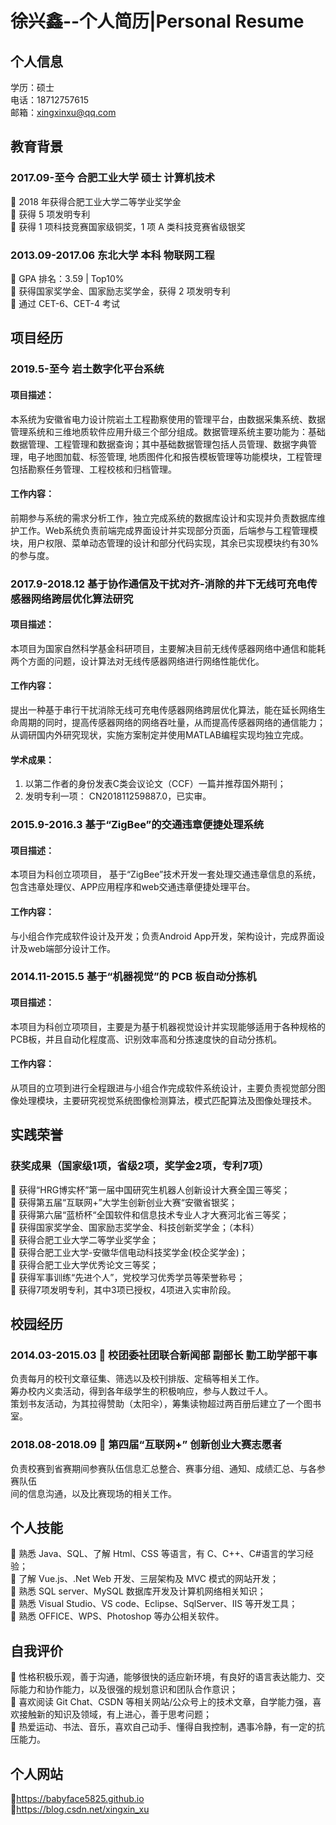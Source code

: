 # 徐兴鑫--个人简历|Personal Resume
## 个人信息
学历：硕士  
电话：18712757615  
邮箱：xingxinxu@qq.com  
## 教育背景
### 2017.09-至今 合肥工业大学 硕士 计算机技术
 2018 年获得合肥工业大学二等学业奖学金  
 获得 5 项发明专利  
 获得 1 项科技竞赛国家级铜奖，1 项 A 类科技竞赛省级银奖  

### 2013.09-2017.06 东北大学 本科 物联网工程
 GPA 排名：3.59 | Top10%  
 获得国家奖学金、国家励志奖学金，获得 2 项发明专利  
 通过 CET-6、CET-4 考试  

## 项目经历
### 2019.5-至今 岩土数字化平台系统
#### 项目描述：
本系统为安徽省电力设计院岩土工程勘察使用的管理平台，由数据采集系统、数据管理系统和三维地质软件应用升级三个部分组成。数据管理系统主要功能为：基础数据管理、工程管理和数据查询；其中基础数据管理包括人员管理、数据字典管理，电子地图加载、标签管理, 地质图件化和报告模板管理等功能模块，工程管理包括勘察任务管理、工程校核和归档管理。  
#### 工作内容：
前期参与系统的需求分析工作，独立完成系统的数据库设计和实现并负责数据库维护工作。Web系统负责前端完成界面设计并实现部分页面，后端参与工程管理模块，用户权限、菜单动态管理的设计和部分代码实现，其余已实现模块约有30%的参与度。  

### 2017.9-2018.12 基于协作通信及干扰对齐-消除的井下无线可充电传感器网络跨层优化算法研究
#### 项目描述：
本项目为国家自然科学基金科研项目，主要解决目前无线传感器网络中通信和能耗两个方面的问题，设计算法对无线传感器网络进行网络性能优化。  
#### 工作内容：
提出一种基于串行干扰消除无线可充电传感器网络跨层优化算法，能在延长网络生命周期的同时，提高传感器网络的网络吞吐量，从而提高传感器网络的通信能力；从调研国内外研究现状，实施方案制定并使用MATLAB编程实现均独立完成。  
#### 学术成果：
1. 以第二作者的身份发表C类会议论文（CCF）一篇并推荐国外期刊；  
2. 发明专利一项： CN201811259887.0，已实审。  

### 2015.9-2016.3 基于“ZigBee”的交通违章便捷处理系统
#### 项目描述：
本项目为科创立项项目， 基于“ZigBee”技术开发一套处理交通违章信息的系统，包含违章处理仪、APP应用程序和web交通违章便捷处理平台。  
#### 工作内容：
与小组合作完成软件设计及开发；负责Android App开发，架构设计，完成界面设计及web端部分设计工作。  

### 2014.11-2015.5 基于“机器视觉”的 PCB 板自动分拣机
#### 项目描述：
本项目为科创立项项目，主要是为基于机器视觉设计并实现能够适用于各种规格的PCB板，并且自动化程度高、识别效率高和分拣速度快的自动分拣机。  
#### 工作内容：
从项目的立项到进行全程跟进与小组合作完成软件系统设计，主要负责视觉部分图像处理模块，主要研究视觉系统图像检测算法，模式匹配算法及图像处理技术。  

## 实践荣誉
### 获奖成果（国家级1项，省级2项，奖学金2项，专利7项）
	获得“HRG博实杯”第一届中国研究生机器人创新设计大赛全国三等奖；  
	获得第五届“互联网+”大学生创新创业大赛“安徽省银奖；  
	获得第六届“蓝桥杯“全国软件和信息技术专业人才大赛河北省三等奖；  
	获得国家奖学金、国家励志奖学金、科技创新奖学金；（本科）  
	获得合肥工业大学二等学业奖学金；  
	获得合肥工业大学-安徽华信电动科技奖学金(校企奖学金)；  
	获得合肥工业大学优秀论文三等奖；  
	获得军事训练“先进个人”，党校学习优秀学员等荣誉称号；  
	获得7项发明专利，其中3项已授权，4项进入实审阶段。  

## 校园经历
### 2014.03-2015.03  校团委社团联合新闻部 副部长 勤工助学部干事
负责每月的校刊文章征集、筛选以及校刊排版、定稿等相关工作。  
筹办校内义卖活动，得到各年级学生的积极响应，参与人数过千人。  
策划书友活动，为其拉得赞助（太阳伞），筹集读物超过两百册后建立了一个图书室。  
### 2018.08-2018.09  第四届“互联网+” 创新创业大赛志愿者
负责校赛到省赛期间参赛队伍信息汇总整合、赛事分组、通知、成绩汇总、与各参赛队伍  
间的信息沟通，以及比赛现场的相关工作。  

## 个人技能
 熟悉 Java、SQL、了解 Html、CSS 等语言，有 C、C++、C#语言的学习经验；  
 了解 Vue.js、.Net Web 开发、三层架构及 MVC 模式的网站开发；  
 熟悉 SQL server、MySQL 数据库开发及计算机网络相关知识；  
 熟悉 Visual Studio、VS code、Eclipse、SqlServer、IIS 等开发工具；  
 熟悉 OFFICE、WPS、Photoshop 等办公相关软件。  

## 自我评价
 性格积极乐观，善于沟通，能够很快的适应新环境，有良好的语言表达能力、交际能力和协作能力，以及很强的规划意识和团队合作意识；  
 喜欢阅读 Git Chat、CSDN 等相关网站/公众号上的技术文章，自学能力强，喜欢接触新的知识及领域，有上进心，善于思考问题；  
 热爱运动、书法、音乐，喜欢自己动手、懂得自我控制，遇事冷静，有一定的抗压能力。  

## 个人网站
https://babyface5825.github.io  
https://blog.csdn.net/xingxin_xu  
